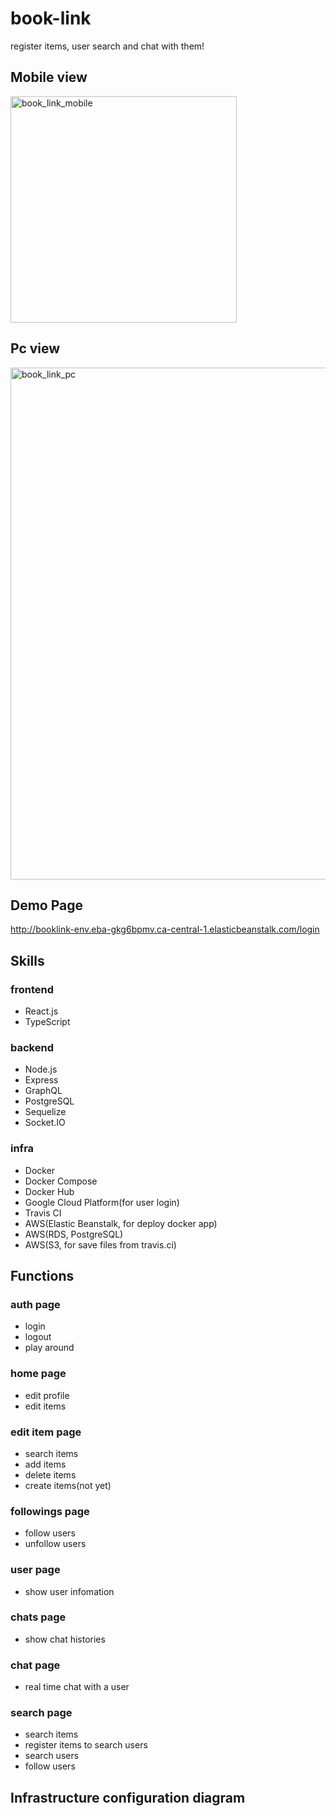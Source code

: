# book-link
register items, user search and chat with them!

## Mobile view

<img width="362" alt="book_link_mobile" src="https://user-images.githubusercontent.com/38809138/137821533-bc1cafe8-fa37-4b2a-a9aa-8393a2e02d52.png">

## Pc view

<img width="819" alt="book_link_pc" src="https://user-images.githubusercontent.com/38809138/137821650-224de715-5a83-48ab-b1d7-a9a28644f989.png">

## Demo Page
http://booklink-env.eba-gkg6bpmv.ca-central-1.elasticbeanstalk.com/login

## Skills
### frontend
- React.js
- TypeScript
### backend
- Node.js
- Express
- GraphQL
- PostgreSQL
- Sequelize
- Socket.IO
### infra
- Docker
- Docker Compose
- Docker Hub
- Google Cloud Platform(for user login)
- Travis CI
- AWS(Elastic Beanstalk, for deploy docker app)
- AWS(RDS, PostgreSQL)
- AWS(S3, for save files from travis.ci)

## Functions

### auth page
- login
- logout
- play around

### home page
- edit profile
- edit items

### edit item page
- search items
- add items
- delete items
- create items(not yet)

### followings page
- follow users
- unfollow users

### user page
- show user infomation

### chats page
- show chat histories

### chat page
- real time chat with a user

### search page
- search items
- register items to search users
- search users
- follow users

## Infrastructure configuration diagram

